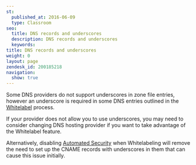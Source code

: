 ```yaml
---
st:
  published_at: 2016-06-09
  type: Classroom
seo:
  title: DNS records and underscores
  description: DNS records and underscores
  keywords: 
title: DNS records and underscores
weight: 0
layout: page
zendesk_id: 200185218
navigation:
  show: true
---
```


Some DNS providers do not support underscores in zone file entries, however an underscore is required in some DNS entries outlined in the [Whitelabel]({{root_url}}/User_Guide/Settings/Whitelabel/index.html) process.

If your provider does not allow you to use underscores, you may need to consider changing DNS hosting provider if you want to take advantage of the Whitelabel feature. 

Alternatively, disabling [Automated Security]({{root_url}}/Classroom/Deliver/Sender_Authentication/what_is_automated_security_in_the_whitelabel_settings.html) when Whitelabeling will remove the need to set up the CNAME records with underscores in them that can cause this issue initially. 

